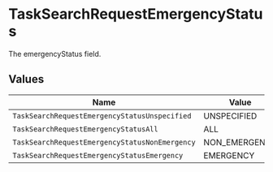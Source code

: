 # TaskSearchRequestEmergencyStatus

The emergencyStatus field.


## Values

| Name                                           | Value                                          |
| ---------------------------------------------- | ---------------------------------------------- |
| `TaskSearchRequestEmergencyStatusUnspecified`  | UNSPECIFIED                                    |
| `TaskSearchRequestEmergencyStatusAll`          | ALL                                            |
| `TaskSearchRequestEmergencyStatusNonEmergency` | NON_EMERGENCY                                  |
| `TaskSearchRequestEmergencyStatusEmergency`    | EMERGENCY                                      |